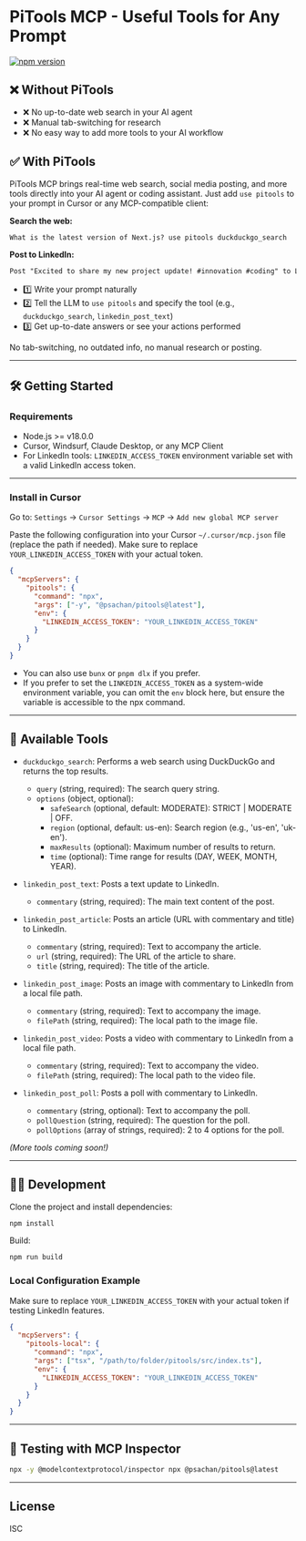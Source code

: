 # PiTools MCP - Useful Tools for Any Prompt

[![npm version](https://img.shields.io/npm/v/@psachan/pitools)](https://www.npmjs.com/package/@psachan/pitools)

## ❌ Without PiTools

- ❌ No up-to-date web search in your AI agent
- ❌ Manual tab-switching for research
- ❌ No easy way to add more tools to your AI workflow

## ✅ With PiTools

PiTools MCP brings real-time web search, social media posting, and more tools directly into your AI agent or coding assistant. Just add `use pitools` to your prompt in Cursor or any MCP-compatible client:

**Search the web:**
```txt
What is the latest version of Next.js? use pitools duckduckgo_search
```

**Post to LinkedIn:**
```txt
Post "Excited to share my new project update! #innovation #coding" to LinkedIn. use pitools linkedin_post_text
```

- 1️⃣ Write your prompt naturally
- 2️⃣ Tell the LLM to `use pitools` and specify the tool (e.g., `duckduckgo_search`, `linkedin_post_text`)
- 3️⃣ Get up-to-date answers or see your actions performed

No tab-switching, no outdated info, no manual research or posting.

---

## 🛠️ Getting Started

### Requirements
- Node.js >= v18.0.0
- Cursor, Windsurf, Claude Desktop, or any MCP Client
- For LinkedIn tools: `LINKEDIN_ACCESS_TOKEN` environment variable set with a valid LinkedIn access token.

---

### Install in Cursor

Go to: `Settings` → `Cursor Settings` → `MCP` → `Add new global MCP server`

Paste the following configuration into your Cursor `~/.cursor/mcp.json` file (replace the path if needed). Make sure to replace `YOUR_LINKEDIN_ACCESS_TOKEN` with your actual token.

```json
{
  "mcpServers": {
    "pitools": {
      "command": "npx",
      "args": ["-y", "@psachan/pitools@latest"],
      "env": {
        "LINKEDIN_ACCESS_TOKEN": "YOUR_LINKEDIN_ACCESS_TOKEN"
      }
    }
  }
}
```

- You can also use `bunx` or `pnpm dlx` if you prefer.
- If you prefer to set the `LINKEDIN_ACCESS_TOKEN` as a system-wide environment variable, you can omit the `env` block here, but ensure the variable is accessible to the npx command.

---

## 🧰 Available Tools

- `duckduckgo_search`: Performs a web search using DuckDuckGo and returns the top results.
  - `query` (string, required): The search query string.
  - `options` (object, optional):
    - `safeSearch` (optional, default: MODERATE): STRICT | MODERATE | OFF.
    - `region` (optional, default: us-en): Search region (e.g., 'us-en', 'uk-en').
    - `maxResults` (optional): Maximum number of results to return.
    - `time` (optional): Time range for results (DAY, WEEK, MONTH, YEAR).

- `linkedin_post_text`: Posts a text update to LinkedIn.
  - `commentary` (string, required): The main text content of the post.

- `linkedin_post_article`: Posts an article (URL with commentary and title) to LinkedIn.
  - `commentary` (string, required): Text to accompany the article.
  - `url` (string, required): The URL of the article to share.
  - `title` (string, required): The title of the article.

- `linkedin_post_image`: Posts an image with commentary to LinkedIn from a local file path.
  - `commentary` (string, required): Text to accompany the image.
  - `filePath` (string, required): The local path to the image file.

- `linkedin_post_video`: Posts a video with commentary to LinkedIn from a local file path.
  - `commentary` (string, required): Text to accompany the video.
  - `filePath` (string, required): The local path to the video file.

- `linkedin_post_poll`: Posts a poll with commentary to LinkedIn.
  - `commentary` (string, optional): Text to accompany the poll.
  - `pollQuestion` (string, required): The question for the poll.
  - `pollOptions` (array of strings, required): 2 to 4 options for the poll.

*(More tools coming soon!)*

---

## 🧑‍💻 Development

Clone the project and install dependencies:

```bash
npm install
```

Build:

```bash
npm run build
```

### Local Configuration Example

Make sure to replace `YOUR_LINKEDIN_ACCESS_TOKEN` with your actual token if testing LinkedIn features.

```json
{
  "mcpServers": {
    "pitools-local": {
      "command": "npx",
      "args": ["tsx", "/path/to/folder/pitools/src/index.ts"],
      "env": {
        "LINKEDIN_ACCESS_TOKEN": "YOUR_LINKEDIN_ACCESS_TOKEN"
      }
    }
  }
}
```

---

## 🧪 Testing with MCP Inspector

```bash
npx -y @modelcontextprotocol/inspector npx @psachan/pitools@latest
```

---

## License
ISC 